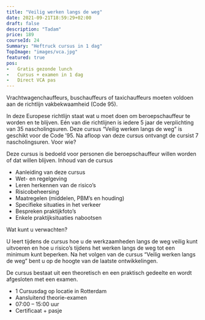 ```yaml
---
title: "Veilig werken langs de weg"
date: 2021-09-21T18:59:29+02:00
draft: false
description: "Tadam"
price: 189
courseId: 24
Summary: "Heftruck cursus in 1 dag"
TopImage: "images/vca.jpg"
featured: true
pos:
-   Gratis gezonde lunch
-   Cursus + examen in 1 dag
-   Direct VCA pas
---
```

Vrachtwagenchauffeurs, buschauffeurs of taxichauffeurs moeten voldoen aan de richtlijn vakbekwaamheid (Code 95).

In deze Europese richtlijn staat wat u moet doen om beroepschauffeur te worden en te blijven. Eén van die richtlijnen is iedere 5 jaar de verplichting van 35 nascholingsuren. Deze cursus “Veilig werken langs de weg” is geschikt voor de Code ’95. Na afloop van deze cursus ontvangt de cursist 7 nascholingsuren.
Voor wie?

Deze cursus is bedoeld voor personen die beroepschauffeur willen worden of dat willen blijven.
Inhoud van de cursus

- Aanleiding van deze cursus
- Wet- en regelgeving
- Leren herkennen van de risico’s
- Risicobeheersing
- Maatregelen (middelen, PBM’s en houding)
- Specifieke situaties in het verkeer
- Bespreken praktijkfoto’s
- Enkele praktijksituaties nabootsen
  
Wat kunt u verwachten?

U leert tijdens de cursus hoe u de werkzaamheden langs de weg veilig kunt uitvoeren en hoe u risico’s tijdens het werken langs de weg tot een minimum kunt beperken. Na het volgen van de cursus “Veilig werken langs de weg” bent u op de hoogte van de laatste ontwikkelingen.

De cursus bestaat uit een theoretisch en een praktisch gedeelte en wordt afgesloten met een examen.

- 1 Cursusdag op locatie in Rotterdam
- Aansluitend theorie-examen
- 07:00 – 15:00 uur
- Certificaat + pasje
